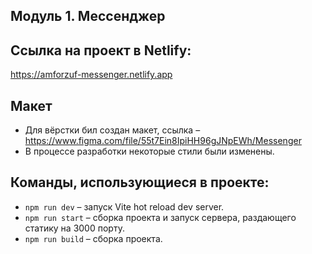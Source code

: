 ## Модуль 1. Мессенджер

## Ссылка на проект в Netlify:
https://amforzuf-messenger.netlify.app

## Макет
- Для вёрстки бил создан макет, ссылка – https://www.figma.com/file/55t7Ein8IpiHH96gJNpEWh/Messenger
- В процессе разработки некоторые стили были изменены.

## Команды, использующиеся в проекте:
- `npm run dev` – запуск Vite hot reload dev server.
- `npm run start` – сборка проекта и запуск сервера, раздающего статику на 3000 порту.
- `npm run build` – сборка проекта.


